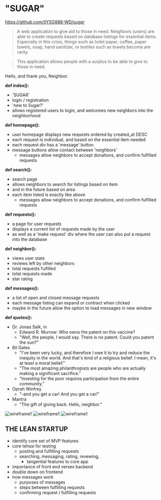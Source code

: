 # **"SUGAR"**

https://github.com/0YSG888-WD/sugar

>A web application to give aid to those in need. Neighbors (users) are able to create requests based on database listings for essential items. Especially in this crisis, things such as toilet paper, coffee, paper towels, soap, hand sanitizer, or textiles such as towels become are rarity. 

>This application allows people with a surplus to be able to give to those in need. 

Hello, and thank you, Neighbor. 



**def index():**
* 'SUGAR'
* login / registration
* 'new to Sugar?'
* allows registered users to login, and welcomes new neighbors into the neighborhood

**def homepage():**
* user homepage displays new requests ordered by created_at DESC
* each request is individual, and based on the essential item needed
* each request div has a 'message' button
* message buttons allow contact between 'neighbors'
	* messages allow neighbors to accept donations, and confirm fulfilled requests

**def search():**
* search page
* allows neighbors to search for listings based on item
* and in the future based on area 
* each item listed is exactly like above
	* messages allow neighbors to accept donations, and confirm fulfilled requests

**def requests():**
* a page for user requests
* displays a current list of requests made by the user
* as well as a 'make request' div where the user can also put a request into the database 

**def neighbor():**
* views user stats
* reviews left by other neighbors
* total requests fulfilled
* total requests made
* star rating

**def messages():**
* a list of open and closed message requests
* each message listing can expand or contract when clicked
* maybe in the future allow the option to load messages in new window

**def quotes():**
* Dr. Jonas Salk, in
	- Edward R. Murrow: Who owns the patent on this vaccine?
	- "Well, the people, I would say. There is no patent. Could you patent the sun?"
* Bil Gates
	- "I've been very lucky, and therefore I owe it to try and reduce the inequity in the world. And that's kind of a religious belief. I mean, it's at least a moral belief."
	- "The most amazing philanthropists are people who are actually making a significant sacrifice."
	- "Investing for the poor requires participation from the entire community."
* Oprah Winfrey 
	- "-and you get a car! And you get a car!"
* Mantra 
	- "The gift of giving back. Hello, neighbor."

![wireframe1](images/1.png)
![wireframe1](images/2.png)
![wireframe1](images/3.png)

## THE LEAN STARTUP
- identify core set of MVP features 
- core tehssi for testing
	- posting and fulfilling requests 
	- searching, messaging, rating, revewing,
		- tangential features to core app
- importance of front end verses backend 
- double down on frontend 
- how messages work
	- purposes of messages
	- steps between fulfilling requests
	- confirming request / fulfilling requests